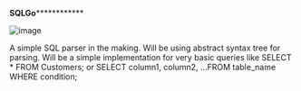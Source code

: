 ****SQLGo****************


![image](https://github.com/RKirlew/SQLGo/assets/15880681/a830b203-cd98-4ad2-b0c7-913cd21a488a)
		
A simple SQL parser in the making. Will be using  abstract syntax tree for parsing. Will be a simple implementation for very basic queries like  SELECT * FROM Customers; 
or SELECT column1, column2, ...FROM table_name WHERE condition; 

